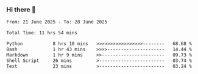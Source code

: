 ### Hi there 👋

<!--
**ututono/ututono** is a ✨ _special_ ✨ repository because its `README.md` (this file) appears on your GitHub profile.

Here are some ideas to get you started:

- 🔭 I’m currently working on ...
- 🌱 I’m currently learning ...
- 👯 I’m looking to collaborate on ...
- 🤔 I’m looking for help with ...
- 💬 Ask me about ...
- 📫 How to reach me: ...
- 😄 Pronouns: ...
- ⚡ Fun fact: ...
-->



<!--START_SECTION:waka-->

```txt
From: 21 June 2025 - To: 28 June 2025

Total Time: 11 hrs 54 mins

Python           8 hrs 10 mins   >>>>>>>>>>>>>>>>>--------   68.68 %
Bash             1 hr 43 mins    >>>>---------------------   14.44 %
Markdown         1 hr 9 mins     >>-----------------------   09.73 %
Shell Script     26 mins         >------------------------   03.74 %
Text             23 mins         >------------------------   03.24 %
```

<!--END_SECTION:waka-->
